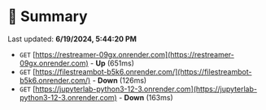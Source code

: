 # 📖 Summary
Last updated: **6/19/2024, 5:44:20 PM**

- `GET` [https://restreamer-09gx.onrender.com](https://restreamer-09gx.onrender.com) - **Up** (651ms)
- `GET` [https://filestreambot-b5k6.onrender.com/](https://filestreambot-b5k6.onrender.com/) - **Down** (126ms)
- `GET` [https://jupyterlab-python3-12-3.onrender.com](https://jupyterlab-python3-12-3.onrender.com) - **Down** (163ms)
